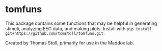 # tomfuns

This package contains some functions that may be helpful in generating stimuli, analyzing EEG data, and making plots.
Install with `pip install git+https://github.com/tomstoll/tomfuns.git`

Created by Thomas Stoll, primarily for use in the Maddox lab.
